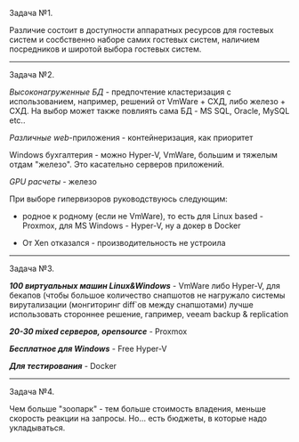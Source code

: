  Задача №1.
  
  Различие состоит в доступности аппаратных ресурсов для гостевых систем и сосбственно наборе самих гостевых систем, 
  наличием посредников и широтой выбора гостевых систем.

---  
 Задача №2.
    
  *Высоконагруженные БД* - предпочтение кластеризация с использованием, например, решений от VmWare + СХД, либо 
  железо + СХД. На выбор может также повлиять сама БД - MS SQL, Oracle, MySQL etc..
  
  *Различные web*-приложения - контейнеризация, как приоритет
  
  Windows бухгалтерия - можно Hyper-V, VmWare, большим и тяжелым отдам "железо". Это касательно серверов приложений.
  
  *GPU расчеты* - железо
  
  При выборе гипервизоров руководствуюсь следующим:
  
  - родное к родному (если не VmWare), то есть для Linux based - Proxmox, для MS Windows - Hyper-V, ну а докер в Docker
    
  - От Xen отказался - производительность не устроила
  ---  
  
 Задача №3.
  
  ***100 виртуальных машин Linux&Windows*** - VmWare либо Hyper-V, для бекапов (чтобы большое количество снапшотов 
  не нагружало системы вирутализации (монгиторинг diff`ов между снапшотами) лучше использовать стороннее решение, гапример, veeam backup & replication
  
  ***20-30 mixed серверов, opensource*** - Proxmox
  
  ***Бесплатное для Windows*** - Free Hyper-V
  
  ***Для тестирования*** - Docker

   ---

  
Задача №4.
  
  Чем больше "зоопарк" - тем больше стоимость владения, меньше скорость реакции на запросы. 
  Но... есть бюджеты, в которые надо укладываться.
